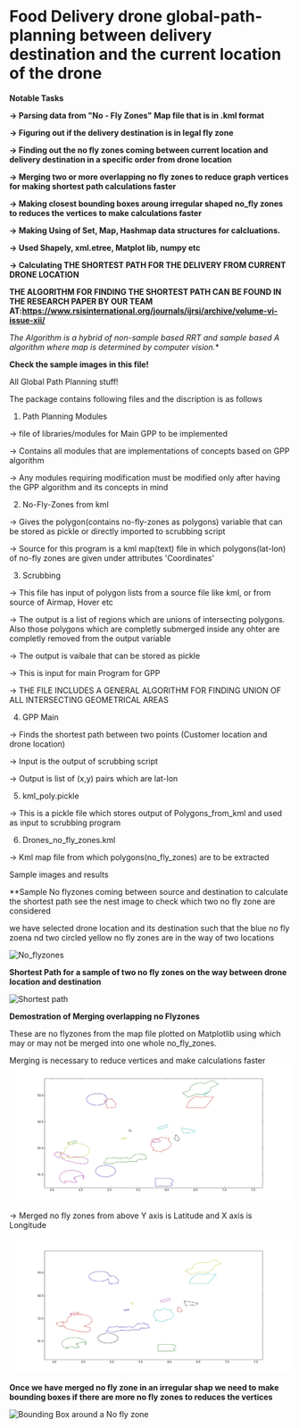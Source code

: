 # Food Delivery drone global-path-planning between delivery destination and the current location of the drone
**Notable Tasks**

**-> Parsing data from "No - Fly Zones" Map file that is in .kml format**

**-> Figuring out if the delivery destination is in legal fly zone**

**-> Finding out the no fly zones coming between current location and delivery destination in a specific order from drone location**

**-> Merging two or more overlapping no fly zones to reduce graph vertices for making shortest path calculations faster**

**-> Making closest bounding boxes aroung irregular shaped no_fly zones to reduces the vertices to make calculations faster**

**-> Making Using of Set, Map, Hashmap data structures for calcluations.**

**-> Used Shapely, xml.etree, Matplot lib, numpy etc**

**-> Calculating THE SHORTEST PATH FOR THE DELIVERY FROM CURRENT DRONE LOCATION**

**THE ALGORITHM FOR FINDING THE SHORTEST PATH CAN BE FOUND IN THE RESEARCH PAPER BY OUR TEAM AT:https://www.rsisinternational.org/journals/ijrsi/archive/volume-vi-issue-xii/**


**The Algorithm is a hybrid of non-sample based RRT and sample based A* algorithm where map is determined by computer vision.**

**Check the sample images in this file!**

All Global Path Planning stuff!

The package contains following files and the discription is as follows

1) Path Planning Modules

-> file of libraries/modules for Main GPP to be implemented

-> Contains all modules that are implementations of concepts based on GPP algorithm

-> Any modules requiring modification must be modified only after having the GPP algorithm and its concepts in mind

2) No-Fly-Zones from kml

-> Gives the polygon(contains no-fly-zones as polygons) variable that can be stored as pickle or directly imported to scrubbing script

-> Source for this program is a kml map(text) file in which  polygons(lat-lon) of no-fly zones are given under attributes 'Coordinates'

3) Scrubbing

-> This file has input of polygon lists from a source file like kml, or from source of Airmap, Hover etc

-> The output is a list of regions which are unions of intersecting polygons. Also those polygons which are completly submerged
inside any ohter are completly removed from the output variable

-> The output is vaibale that can be stored as pickle

-> This is input for main Program for GPP

-> THE FILE INCLUDES A GENERAL ALGORITHM FOR FINDING UNION OF ALL INTERSECTING GEOMETRICAL AREAS

4) GPP Main

-> Finds the shortest path between two points (Customer location and drone location)

-> Input is the output of scrubbing script

-> Output is list of (x,y) pairs which are lat-lon

5) kml_poly.pickle

-> This is a pickle file which stores output of Polygons_from_kml and used as input to scrubbing program

6) Drones_no_fly_zones.kml

-> Kml map file from which polygons(no_fly_zones) are to be extracted 

Sample images and results

**Sample No flyzones coming between source and destination to calculate the shortest path see the nest image to check which two no fly zone are considered

we have selected drone location and its destination such that the blue no fly zoena nd two circled yellow no fly zones are in the way of two locations

![No_flyzones](https://github.com/dhaval491/Trajectory-Planning-for-Autonomous-food-delivery-drones/blob/master/Sample%20Two%20no%20flyzone.png)

**Shortest Path for a sample of two no fly zones on the way between drone location and destination**

![Shortest path](https://github.com/dhaval491/Trajectory-Planning-for-Autonomous-food-delivery-drones/blob/master/GPP_Shotest_path.png)



**Demostration of Merging overlapping no Flyzones**

These are no flyzones from the map file plotted on Matplotlib using which may or may not be merged into one whole no_fly_zones. 

Merging is necessary to reduce vertices and make calculations faster 
![Unmerged No flyzones](https://github.com/dhaval491/Path-Planning-for-Autonomous-food-delivery-drones/blob/master/Non_united_polys.jpg)

-> Merged no fly zones from above Y axis is Latitude and X axis is Longitude

![Merged No flyzones](https://github.com/dhaval491/Path-Planning-for-Autonomous-food-delivery-drones/blob/master/united_polys.jpeg)

**Once we have merged no fly zone in an irregular shap we need to make bounding boxes if there are more no fly zones to reduces the vertices**

![Bounding Box around a No fly zone](https://github.com/dhaval491/Trajectory-Planning-for-Autonomous-food-delivery-drones/blob/master/GPP_Bounding_boxes_around_No_fly_Zones.png)

